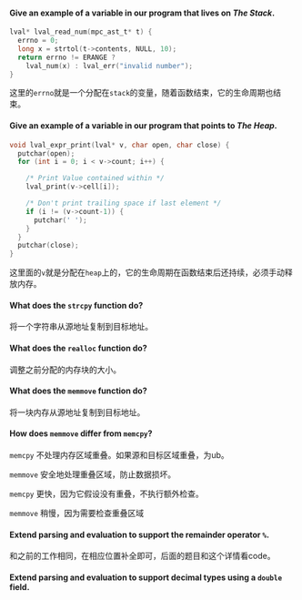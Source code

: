 #### Give an example of a variable in our program that lives on *The Stack*.

~~~c
lval* lval_read_num(mpc_ast_t* t) {
  errno = 0;
  long x = strtol(t->contents, NULL, 10);
  return errno != ERANGE ?
    lval_num(x) : lval_err("invalid number");
}
~~~

这里的``errno``就是一个分配在``stack``的变量，随着函数结束，它的生命周期也结束。

#### Give an example of a variable in our program that points to *The Heap*.

```c
void lval_expr_print(lval* v, char open, char close) {
  putchar(open);
  for (int i = 0; i < v->count; i++) {

    /* Print Value contained within */
    lval_print(v->cell[i]);

    /* Don't print trailing space if last element */
    if (i != (v->count-1)) {
      putchar(' ');
    }
  }
  putchar(close);
}
```

这里面的``v``就是分配在``heap``上的，它的生命周期在函数结束后还持续，必须手动释放内存。

#### What does the `strcpy` function do?

将一个字符串从源地址复制到目标地址。

#### What does the `realloc` function do?

调整之前分配的内存块的大小。

#### What does the `memmove` function do?

将一块内存从源地址复制到目标地址。

#### How does `memmove` differ from `memcpy`?

`memcpy` 不处理内存区域重叠。如果源和目标区域重叠，为ub。

`memmove` 安全地处理重叠区域，防止数据损坏。

`memcpy` 更快，因为它假设没有重叠，不执行额外检查。

`memmove` 稍慢，因为需要检查重叠区域

#### Extend parsing and evaluation to support the remainder operator `%`.

和之前的工作相同，在相应位置补全即可，后面的题目和这个详情看code。

#### Extend parsing and evaluation to support decimal types using a `double` field.